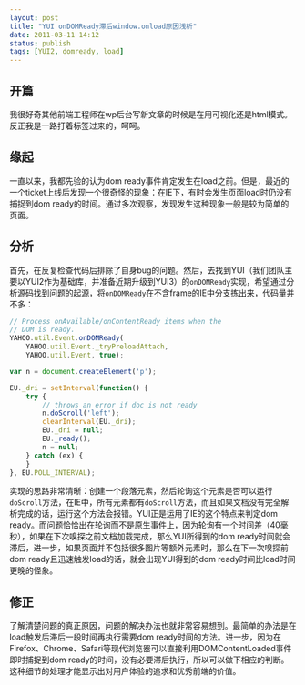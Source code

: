 ```yaml
---
layout: post
title: "YUI onDOMReady滞后window.onload原因浅析"
date: 2011-03-11 14:12
status: publish
tags: [YUI2, domready, load]
---
```


## 开篇

我很好奇其他前端工程师在wp后台写新文章的时候是在用可视化还是html模式。反正我是一路打着标签过来的，呵呵。

## 缘起

一直以来，我都先验的认为dom ready事件肯定发生在load之前。但是，最近的一个ticket上线后发现一个很奇怪的现象：在IE下，有时会发生页面load时仍没有捕捉到dom ready的时间。通过多次观察，发现发生这种现象一般是较为简单的页面。

## 分析

首先，在反复检查代码后排除了自身bug的问题。然后，去找到YUI（我们团队主要以YUI2作为基础库，并准备近期升级到YUI3）的`onDOMReady`实现，希望通过分析源码找到问题的起源，将`onDOMReady`在不含frame的IE中分支拣出来，代码量并不多：

<!-- more -->

```js
// Process onAvailable/onContentReady items when the
// DOM is ready.
YAHOO.util.Event.onDOMReady(
    YAHOO.util.Event._tryPreloadAttach,
    YAHOO.util.Event, true);

var n = document.createElement('p');

EU._dri = setInterval(function() {
    try {
        // throws an error if doc is not ready
        n.doScroll('left');
        clearInterval(EU._dri);
        EU._dri = null;
        EU._ready();
        n = null;
    } catch (ex) {
    }
}, EU.POLL_INTERVAL);
```

实现的思路非常清晰：创建一个段落元素，然后轮询这个元素是否可以运行`doScroll`方法，在IE中，所有元素都有`doScroll`方法，而且如果文档没有完全解析完成的话，运行这个方法会报错。YUI正是运用了IE的这个特点来判定dom ready。而问题恰恰出在轮询而不是原生事件上，因为轮询有一个时间差（40毫秒），如果在下次嗅探之前文档加载完成，那么YUI所得到的dom ready时间就会滞后，进一步，如果页面并不包括很多图片等额外元素时，那么在下一次嗅探前dom ready且迅速触发load的话，就会出现YUI得到的dom ready时间比load时间更晚的怪象。

## 修正

了解清楚问题的真正原因，问题的解决办法也就非常容易想到。最简单的办法是在load触发后滞后一段时间再执行需要dom ready时间的方法。进一步，因为在Firefox、Chrome、Safari等现代浏览器可以直接利用DOMContentLoaded事件即时捕捉到dom ready的时间，没有必要滞后执行，所以可以做下相应的判断。这种细节的处理才能显示出对用户体验的追求和优秀前端的价值。
